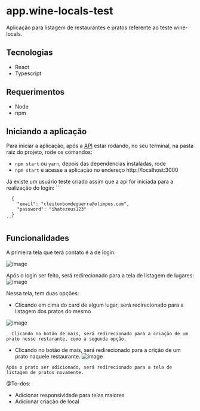 # app.wine-locals-test

Aplicação para listagem de restaurantes e pratos referente ao teste wine-locals.

## Tecnologias
  * React
  * Typescript
  
## Requerimentos
  * Node
  * npm
  

## Iniciando a aplicação

Para iniciar a aplicação, após a [API](https://github.com/mateusdreher/api.wine-locals-test/) estar rodando, no seu terminal, na pasta raiz do projeto, rode os comandos: 
  * `npm start` ou `yarn`, depois das dependencias instaladas, rode
  * `npm start` e acesse a aplicação no endereço http://localhost:3000
  
 Já existe um usuário teste criado assim que a api for iniciada para a realização do login: 
    ```
  
      {
        "email": "cleitonbomdeguerra@olimpus.com",
        "password": "ihatezeus123"
      } 
    ```


## Funcionalidades

A primeira tela que terá contato é a de login:

  ![image](https://user-images.githubusercontent.com/59891701/177841624-c8b85bf1-6265-45d5-bc93-fe09d75bf159.png)

Após o login ser feito, será redirecionado para a tela de listagem de lugares:
  ![image](https://user-images.githubusercontent.com/59891701/177841782-a6d83c03-3049-4f59-92c4-4fbd976c8091.png)
  
  Nessa tela, tem duas opções:
   * Clicando em cima do card de algum lugar, será redirecionado para a listagem dos pratos do mesmo
  
  ![image](https://user-images.githubusercontent.com/59891701/177842701-6bb148b5-6ff6-4238-aef5-56eecc471431.png)

   
      Clicando no botão de mais, será redirecionado para a criação de um prato nesse restarante, como a segunda opção.

   * Clicando no botão de mais, será redirecionado para a crição de um prato naquele restaurante.
   ![image](https://user-images.githubusercontent.com/59891701/177842112-49a6e664-efa7-448d-a68d-6e3e092cbd22.png)
   
    Após o prato ser adicionado, será redirecionado para a tela de listagem de pratos novamente.


@To-dos:
* Adicionar responsividade para telas maiores
* Adicionar criação de local

